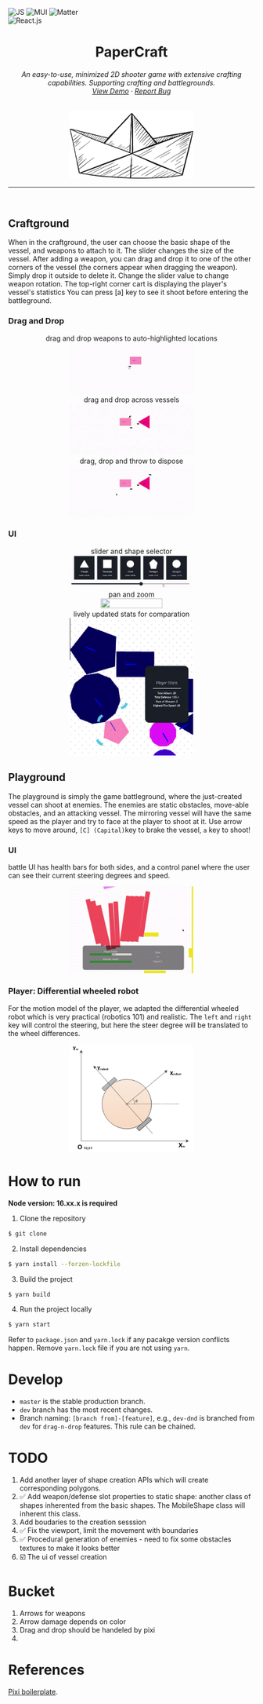 ![JS](https://img.shields.io/badge/JavaScript-F7DF1E?style=for-the-badge&logo=javascript&logoColor=black)
![MUI](https://img.shields.io/badge/Material%20UI-007FFF?style=for-the-badge&logo=mui&logoColor=white)
![Matter](https://img.shields.io/badge/Matter%20js-4B5562?style=for-the-badge&logo=Matterdotjs&logoColor=white)
<br />
![React.js](https://img.shields.io/badge/React-20232A?style=for-the-badge&logo=react&logoColor=61DAFB)

<h1 align="center">
PaperCraft
</h1>

<h6 align="center">
An easy-to-use, minimized 2D shooter game with extensive crafting capabilities.
Supporting crafting and battlegrounds.
  <br />
  <a href="https://papercraft-eight.vercel.app/">View Demo</a>
  ·
  <a href="https://github.com/cy-moi/papercraft/issues">Report Bug</a>

</h6>
<div align="center">
<img src="assets/logo.png" width="50%" height="50%">
</div>

---

<br />

## Craftground

When in the craftground, the user can choose the basic shape of the vessel, and weapons to attach to it.
The slider changes the size of the vessel.
After adding a weapon, you can drag and drop it to one of the other corners of the vessel (the corners appear when dragging the weapon).
Simply drop it outside to delete it.
Change the slider value to change weapon rotation.
The top-right corner cart is displaying the player's vessel's statistics
You can press [a] key to see it shoot before entering the battleground.

### Drag and Drop
<div align="center">
<a>drag and drop weapons to auto-highlighted locations</a>
<br />
<img src="demo/dragdrop.gif" width="50%" height="50%">
<br />
<a>drag and drop across vessels</a>
<br />
<img src="demo/dragdrop2another.gif" width="50%" height="50%">
<br />
<a>drag, drop and throw to dispose</a>
<br />
<img src="demo/dragdropthrow.gif" width="50%" height="50%">
</div>

### UI
<div align="center">
<a>slider and shape selector</a>
<br />
<img src="demo/shapeSlider.gif" width="50%" height="50%">
<br />
<a>pan and zoom</a>
<br />
<img src="demo/panzoom.gif" width="50%" height="50%">
<br />
<a>lively updated stats for comparation</a>
<br />
<img src="demo/statsUpdate.gif" width="50%" height="50%">
</div>

## Playground

The playground is simply the game battleground, where the just-created vessel can shoot at enemies. The enemies are static obstacles, move-able obstacles, and an attacking vessel. The mirroring vessel will have the same speed as the player and try to face at the player to shoot at it. Use arrow keys to move around, `[C] (Capital)`key to brake the vessel, `a` key to shoot!

### UI
battle UI has health bars for both sides, and a control panel where the user can see their current steering degrees and speed.
<div align="center">
<img src="demo/battleUI.gif" width="50%" height="50%">
</div>

### Player: Differential wheeled robot
For the motion model of the player, we adapted the differential wheeled robot which is very practical (robotics 101) and realistic. The `left` and `right` key will control the steering, but here the steer degree will be translated to the wheel differences.
<div align="center">
<img src="demo/model.png" width="50%" height="50%">
</div>


# How to run

**Node version: 16.xx.x is required**

1. Clone the repository

```bash
$ git clone
```

2. Install dependencies

```bash
$ yarn install --forzen-lockfile
```

3. Build the project

```bash
$ yarn build
```

4. Run the project locally

```bash
$ yarn start
```

Refer to `package.json` and `yarn.lock` if any pacakge version conflicts happen. Remove `yarn.lock` file if you are not using `yarn`.

# Develop

- `master` is the stable production branch.
- `dev` branch has the most recent changes.
- Branch naming: `[branch from]-[feature]`, e.g., `dev-dnd` is branched from `dev` for `drag-n-drop` features. This rule can be chained.

# TODO

1. Add another layer of shape creation APIs which will create corresponding polygons.
2. ✅ Add weapon/defense slot properties to static shape: another class of shapes inherented from the basic shapes. The MobileShape class will inherent this class.
3. Add boudaries to the creation sesssion
4. ✅ Fix the viewport, limit the movement with boundaries
5. ✅ Procedural generation of enemies - need to fix some obstacles textures to make it looks better
6. ☑️ The ui of vessel creation

# Bucket

1. Arrows for weapons
2. Arrow damage depends on color
3. Drag and drop should be handeled by pixi
4.

# References

[Pixi boilerplate](https://github.com/dopamine-lab/pixi-boilerplate).
